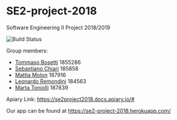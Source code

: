 # SE2-project-2018
Software Engineering II Project 2018/2019

![Build Status](https://travis-ci.com/sebastianochiari/SE2-project-2018.svg?branch=master)

Group members:

* [Tommaso Bosetti](https://github.com/tommasobosetti) 1855286
* [Sebastiano Chiari](https://github.com/sebastianochiari) 185858
* [Mattia Molon](https://github.com/MattiaMolon) 187916
* [Leonardo Remondini](https://github.com/leonardoremondini) 184563
* [Marta Toniolli](https://github.com/toniollimarta) 187839

Apiary Link: https://se2project2018.docs.apiary.io/#

Our app can be found at https://se2-project-2018.herokuapp.com/
